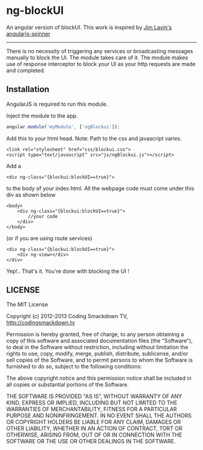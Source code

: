 ng-blockUI
==========

An angular version of blockUI. This work is inspired by [Jim Lavin's angularjs-spinner](https://github.com/lavinjj/angularjs-spinner)

***

There is no necessity of triggering any services or broadcasting messages manually to block the UI. The module takes care of it. The module makes use of response interceptor to block your UI as your http requests are made and completed.

## Installation

AngularJS is required to run this module.


Inject the module to the app.
```javascript
angular.module('myModule', ['ngBlockui']);
```

Add this to your html head.
Note: Path to the css and javascript varies.
```
<link rel="stylesheet" href="css/blockui.css">
<script type="text/javascript" src="js/ngBlockui.js"></script>
```

Add a
```
<div ng-class="{blockui:blockUI==true}">
```
to the body of your index.html. All the webpage code must come under this div as shown below
```
<body>
	<div ng-class="{blockui:blockUI==true}">
		//your code
	</div>
</body>
```

(or if you are using route services)

```
<div ng-class="{blockui:blockUI==true}">
	<div ng-view></div>
</div>
```

Yep!.. That's it. You're done with blocking the UI !

**LICENSE**
-----------

The MIT License

Copyright (c) 2012-2013 Coding Smackdown TV, http://codingsmackdown.tv

Permission is hereby granted, free of charge, to any person obtaining a copy of this software and associated documentation files (the "Software"), to deal in the Software without restriction, including without limitation the rights to use, copy, modify, merge, publish, distribute, sublicense, and/or sell copies of the Software, and to permit persons to whom the Software is furnished to do so, subject to the following conditions:

The above copyright notice and this permission notice shall be included in all copies or substantial portions of the Software.

THE SOFTWARE IS PROVIDED "AS IS", WITHOUT WARRANTY OF ANY KIND, EXPRESS OR IMPLIED, INCLUDING BUT NOT LIMITED TO THE WARRANTIES OF MERCHANTABILITY, FITNESS FOR A PARTICULAR PURPOSE AND NONINFRINGEMENT. IN NO EVENT SHALL THE AUTHORS OR COPYRIGHT HOLDERS BE LIABLE FOR ANY CLAIM, DAMAGES OR OTHER LIABILITY, WHETHER IN AN ACTION OF CONTRACT, TORT OR OTHERWISE, ARISING FROM, OUT OF OR IN CONNECTION WITH THE SOFTWARE OR THE USE OR OTHER DEALINGS IN THE SOFTWARE.





